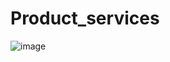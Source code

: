 # Product_services

![image](https://github.com/melek227/Product_services/assets/62296109/d9734345-c0e3-48d5-9db5-f705f3fd9ad2)






































